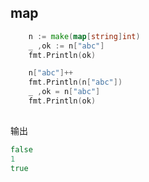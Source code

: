 ## map

```go
	n := make(map[string]int)
	_ ,ok := n["abc"]
	fmt.Println(ok)

	n["abc"]++
	fmt.Println(n["abc"])
	_ ,ok = n["abc"]
	fmt.Println(ok)
	
```

输出

```go
false
1
true
```